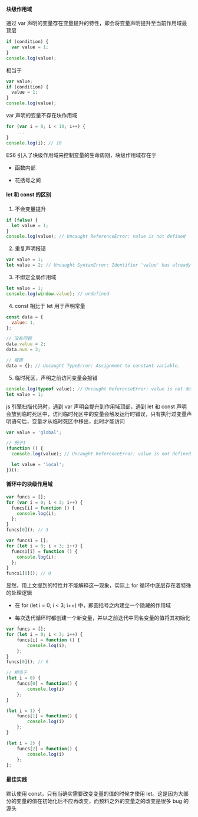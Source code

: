 #### 块级作用域

通过 var 声明的变量存在变量提升的特性，即会将变量声明提升至当前作用域最顶层

```js
if (condition) {
  var value = 1;
}
console.log(value);
```

相当于

```js
var value;
if (condition) {
  value = 1;
}
console.log(value);
```

var 声明的变量不存在块作用域

```js
for (var i = 0; i < 10; i++) {
    ...
}
console.log(i); // 10
```

ES6 引入了块级作用域来控制变量的生命周期，块级作用域存在于

- 函数内部

- 花括号之间

#### let 和 const 的区别

1. 不会变量提升

```js
if (false) {
  let value = 1;
}
console.log(value); // Uncaught ReferenceError: value is not defined
```

2. 重复声明报错

```js
var value = 1;
let value = 2; // Uncaught SyntaxError: Identifier 'value' has already been declared
```

3. 不绑定全局作用域

```js
let value = 1;
console.log(window.value); // undefined
```

4. const 相比于 let 用于声明常量

```js
const data = {
  value: 1,
};

// 没有问题
data.value = 2;
data.num = 3;

// 报错
data = {}; // Uncaught TypeError: Assignment to constant variable.
```

5. 临时死区，声明之前访问变量会报错

```js
console.log(typeof value); // Uncaught ReferenceError: value is not defined
let value = 1;
```

js 引擎扫描代码时，遇到 var 声明会提升到作用域顶部，遇到 let 和 const 声明会放到临时死区中，访问临时死区中的变量会触发运行时错误，只有执行过变量声明语句后，变量才从临时死区中移出，此时才能访问

```js
var value = 'global';

// 例子1
(function () {
  console.log(value); // Uncaught ReferenceError: value is not defined

  let value = 'local';
})();
```

#### 循环中的块级作用域

```js
var funcs = [];
for (var i = 0; i < 3; i++) {
  funcs[i] = function () {
    console.log(i);
  };
}
funcs[0](); // 3

var funcs1 = [];
for (let i = 0; i < 3; i++) {
  funcs1[i] = function () {
    console.log(i);
  };
}
funcs1[0](); // 0
```

显然，用上文提到的特性并不能解释这一现象，实际上 for 循环中底层存在着特殊的处理逻辑

- 在 for (let i = 0; i < 3; i++) 中，即圆括号之内建立一个隐藏的作用域

- 每次迭代循环时都创建一个新变量，并以之前迭代中同名变量的值将其初始化

```js
var funcs = [];
for (let i = 0; i < 3; i++) {
    funcs[i] = function () {
        console.log(i);
    };
}
funcs[0](); // 0

// 相当于
(let i = 0) {
    funcs[0] = function() {
        console.log(i)
    };
}

(let i = 1) {
    funcs[1] = function() {
        console.log(i)
    };
}

(let i = 2) {
    funcs[2] = function() {
        console.log(i)
    };
};
```

#### 最佳实践

默认使用 const，只有当确实需要改变变量的值的时候才使用 let。这是因为大部分的变量的值在初始化后不应再改变，而预料之外的变量之的改变是很多 bug 的源头
